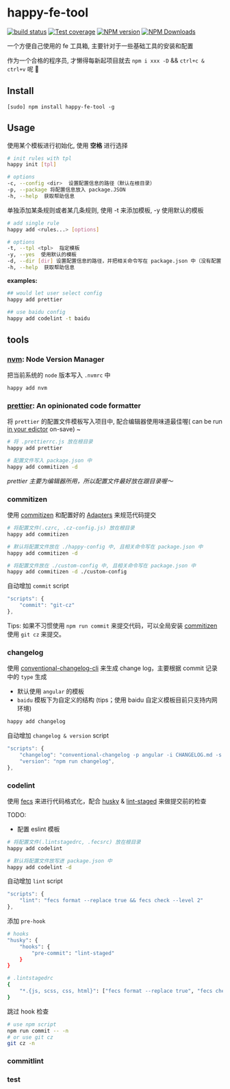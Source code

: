 # happy-fe-tool

[![build status](https://img.shields.io/travis/cyseria/happy-fe-tool/master.svg?style=flat-square)](https://travis-ci.org/cyseria/happy-fe-tool)
[![Test coverage](https://img.shields.io/codecov/c/github/cyseria/happy-fe-tool.svg?style=flat-square)](https://codecov.io/github/cyseria/happy-fe-tool?branch=master)
[![NPM version](https://img.shields.io/npm/v/happy-fe-tool.svg?style=flat-square)](https://www.npmjs.com/package/happy-fe-tool)
[![NPM Downloads](https://img.shields.io/npm/dm/happy-fe-tool.svg?style=flat-square&maxAge=43200)](https://www.npmjs.com/package/happy-fe-tool)

一个方便自己使用的 fe 工具箱, 主要针对于一些基础工具的安装和配置

作为一个合格的程序员, 才懒得每新起项目就去 `npm i xxx -D` && `ctrl+c & ctrl+v` 呢 🌝

## Install
```
[sudo] npm install happy-fe-tool -g
```

## Usage

使用某个模板进行初始化, 使用 **空格** 进行选择

```bash
# init rules with tpl
happy init [tpl]

# options
-c, --config <dir>  设置配置信息的路径（默认在根目录）
-p, --package 将配置信息放入 package.JSON
-h, --help  获取帮助信息
```

单独添加某条规则或者某几条规则, 使用 -t 来添加模板, -y 使用默认的模板

```bash
# add single rule
happy add <rules...> [options]

# options
-t, --tpl <tpl>  指定模板
-y, --yes  使用默认的模板
-d, --dir [dir] 设置配置信息的路径，并把相关命令写在 package.json 中（没有配置 dir 默认在 happy-config）
-h, --help  获取帮助信息
```

**examples:**

```bash
## would let user select config
happy add prettier

## use baidu config
happy add codelint -t baidu
```

## tools
### [nvm](https://github.com/creationix/nvm): Node Version Manager

把当前系统的 `node` 版本写入 `.nvmrc` 中

```bash
happy add nvm
```

### [prettier](https://github.com/prettier/prettier): An opinionated code formatter

将 `prettier` 的配置文件模板写入项目中, 配合编辑器使用味道最佳喔( can be run [in your edictor](https://prettier.io/docs/en/editors.html) on-save) ~

```bash
# 将 .prettierrc.js 放在根目录
happy add prettier

# 配置文件写入 package.json 中
happy add commitizen -d
```

*prettier 主要为编辑器所用，所以配置文件最好放在跟目录喔～*

### commitizen

使用 [commitizen](https://github.com/commitizen/cz-cli) 和配置好的 [Adapters](https://github.com/commitizen/cz-cli#adapters) 来规范代码提交


```bash
# 将配置文件(.czrc, .cz-config.js) 放在根目录
happy add commitizen

# 默认将配置文件放在 ./happy-config 中, 且相关命令写在 package.json 中
happy add commitizen -d

# 将配置文件放在 ./custom-config 中, 且相关命令写在 package.json 中
happy add commitizen -d ./custom-config
```

自动增加 `commit` script

```javascript
"scripts": {
    "commit": "git-cz"
},
```

Tips: 如果不习惯使用 `npm run commit` 来提交代码，可以全局安装 [commitizen](https://github.com/commitizen/cz-cli) 使用 `git cz` 来提交。

### changelog

使用 [conventional-changelog-cli](https://github.com/conventional-changelog/conventional-changelog/tree/master/packages/conventional-changelog-cli) 来生成 change log，主要根据 commit 记录中的 `type` 生成

- 默认使用 `angular` 的模板
- `baidu` 模板下为自定义的结构 (tips；使用 baidu 自定义模板目前只支持内网环境)


```bash
happy add changelog
```

自动增加 `changelog & version` script

```javascript
"scripts": {
    "changelog": "conventional-changelog -p angular -i CHANGELOG.md -s -r 0 && git add CHANGELOG.md",
    "version": "npm run changelog",
},
```

### codelint

使用 [fecs](https://github.com/ecomfe/fecs) 来进行代码格式化，配合 [husky](https://github.com/typicode/husky) & [lint-staged](https://github.com/okonet/lint-staged) 来做提交前的检查

TODO:
- 配置 eslint 模板


```bash
# 将配置文件(.lintstagedrc, .fecsrc) 放在根目录
happy add codelint

# 默认将配置文件放写进 package.json 中
happy add codelint -d
```

自动增加 `lint` script

```javascript
"scripts": {
    "lint": "fecs format --replace true && fecs check --level 2"
},
```

添加 `pre-hook`

```bash
# hooks
"husky": {
    "hooks": {
        "pre-commit": "lint-staged"
    }
}

# .lintstagedrc
{
    "*.{js, scss, css, html}": ["fecs format --replace true", "fecs check --level 2", "git add"]
}
```

跳过 hook 检查

```bash
# use npm script
npm run commit -- -n
# or use git cz
git cz -n
```

### commitlint

### test
